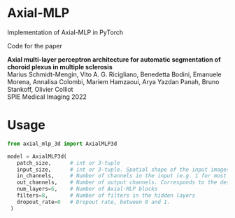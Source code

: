 # Axial-MLP
Implementation of Axial-MLP in PyTorch

Code for the paper

**Axial multi-layer perceptron architecture for automatic segmentation of choroid plexus in multiple sclerosis**  
Marius Schmidt-Mengin, Vito A. G. Ricigliano, Benedetta Bodini, Emanuele Morena, Annalisa Colombi, Mariem Hamzaoui, Arya Yazdan Panah, Bruno Stankoff, Olivier Colliot  
SPIE Medical Imaging 2022

# Usage
```python
from axial_mlp_3d import AxialMLP3d

model = AxialMLP3d(
   patch_size,      # int or 3-tuple
   input_size,      # int or 3-tuple. Spatial shape of the input images. Only fixed input is supported.
   in_channels,     # Number of channels in the input (e.g. 1 for most medical images)
   out_channels,    # Number of output channels. Corresponds to the desired number of classes for segmentation. Note that no sigmoid or softmax is applied.
   num_layers=6,    # Number of Axial-MLP blocks
   filters=8,       # Number of filters in the hidden layers
   dropout_rate=0   # Dropout rate, between 0 and 1.
 )
```
